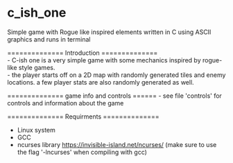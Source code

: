 # c_ish_one
Simple game with Rogue like inspired elements written in C using ASCII graphics and runs in terminal

  ============== Introduction ==============  
       - C-ish one is a very simple game with some mechanics inspired by rogue-like style games.   
       - the player starts off on a 2D map with randomly generated tiles and enemy locations. a few player stats are also randomly generated as well. 
       
  ============== game info and controls ======
      - see file 'controls' for controls and information about the game
      
    
  ============== Requirments ==============   
  - Linux system 
  - GCC 
  - ncurses library https://invisible-island.net/ncurses/ (make sure to use the flag '-lncurses' when compiling with gcc) 

    

